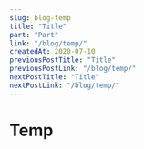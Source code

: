 ```yaml
---
slug: blog-temp
title: "Title"
part: "Part"
link: "/blog/temp/"
createdAt: 2020-07-10
previousPostTitle: "Title"
previousPostLink: "/blog/temp/"
nextPostTitle: "Title"
nextPostLink: "/blog/temp/"
---
```


# Temp

